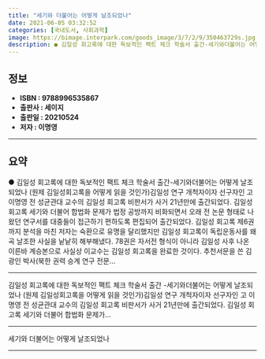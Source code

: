 ```yaml
---
title: "세기와 더불어는 어떻게 날조되었나"
date: 2021-06-05 03:32:52
categories: [국내도서, 사회과학]
image: https://bimage.interpark.com/goods_image/3/7/2/9/350463729s.jpg
description: ● 김일성 회고록에 대한 독보적인 팩트 체크 학술서 출간-세기와더불어는 어떻게 날조되었나 (원제 김일성회고록을 어떻게 읽을 것인가)김일성 연구 개척자이자 선구자인 고 이명영 전 성균관대 교수의 김일성 회고록 비판서가 사거 21년만에 출간되었다. 김일성 회고록 세기와 더불어 합법화 문제
---
```


## **정보**

- **ISBN : 9788996535867**
- **출판사 : 세이지**
- **출판일 : 20210524**
- **저자 : 이명영**

------



## **요약**

●  김일성 회고록에 대한 독보적인 팩트 체크 학술서 출간-세기와더불어는 어떻게 날조되었나 (원제 김일성회고록을 어떻게 읽을 것인가)김일성 연구 개척자이자 선구자인 고 이명영 전 성균관대 교수의 김일성 회고록 비판서가 사거 21년만에 출간되었다. 김일성 회고록 세기와 더불어 합법화 문제가 법정 공방까지 비화되면서 오래 전 논문 형태로 나왔던 연구서를 대중들이 접근하기 편하도록 편집되어 출간되었다. 김일성 회고록 제6권까지 분석을 마친 저자는 숙환으로 유명을 달리했지만 김일성 회고록이 독립운동사를 왜곡 날조한 사실을 낱낱히 해부해냈다. 78권은 자서전 형식이 아니라 김일성 사후 나온 이른바 계승본으로 사실상 이교수는 김일성 회고록을 완료한 것이다. 추천서문을 쓴 김광인 박사(북한 권력 승계 연구 전문...

------

김일성 회고록에 대한 독보적인 팩트 체크 학술서 출간
-세기와더불어는 어떻게 날조되었나 (원제 김일성회고록을 어떻게 읽을 것인가)김일성 연구 개척자이자 선구자인 고 이명영 전 성균관대 교수의 김일성 회고록 비판서가 사거 21년만에 출간되었다. 김일성 회고록 세기와 더불어 합법화 문제가... 

------


세기와 더불어는 어떻게 날조되었나 

------


